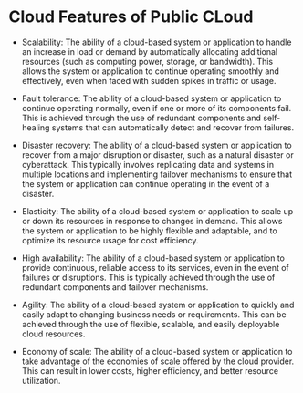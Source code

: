 # Cloud Features of Public CLoud

- Scalability: The ability of a cloud-based system or application to handle an increase in load or demand by automatically allocating additional resources (such as computing power, storage, or bandwidth). This allows the system or application to continue operating smoothly and effectively, even when faced with sudden spikes in traffic or usage.

- Fault tolerance: The ability of a cloud-based system or application to continue operating normally, even if one or more of its components fail. This is achieved through the use of redundant components and self-healing systems that can automatically detect and recover from failures.

- Disaster recovery: The ability of a cloud-based system or application to recover from a major disruption or disaster, such as a natural disaster or cyberattack. This typically involves replicating data and systems in multiple locations and implementing failover mechanisms to ensure that the system or application can continue operating in the event of a disaster.

- Elasticity: The ability of a cloud-based system or application to scale up or down its resources in response to changes in demand. This allows the system or application to be highly flexible and adaptable, and to optimize its resource usage for cost efficiency.

- High availability: The ability of a cloud-based system or application to provide continuous, reliable access to its services, even in the event of failures or disruptions. This is typically achieved through the use of redundant components and failover mechanisms.

- Agility: The ability of a cloud-based system or application to quickly and easily adapt to changing business needs or requirements. This can be achieved through the use of flexible, scalable, and easily deployable cloud resources.

- Economy of scale: The ability of a cloud-based system or application to take advantage of the economies of scale offered by the cloud provider. This can result in lower costs, higher efficiency, and better resource utilization.